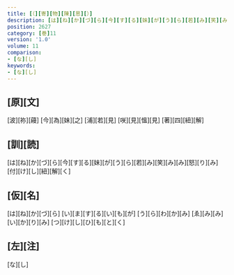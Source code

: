 ```yaml
---
title: [（][寄][物][陳][思][）]
description: [は][ね][か][づ][ら][今][す][る][妹][が][う][ら][若][み][笑][み][み][怒][り][み][付][け][し][紐][解][く]
position: 2627
category: [巻]11
version: '1.0'
volume: 11
comparison:
- [な][し]
keywords:
- [な][し]
---
```


## [原][文]

[波][祢][蘰] [今][為][妹][之] [浦][若][見] [咲][見][慍][見] [著][四][紐][解]

## [訓][読]

[は][ね][か][づ][ら][今][す][る][妹][が][う][ら][若][み][笑][み][み][怒][り][み][付][け][し][紐][解][く]

## [仮][名]

[は][ね][か][づ][ら] [い][ま][す][る][い][も][が] [う][ら][わ][か][み] [ゑ][み][み][い][か][り][み] [つ][け][し][ひ][も][と][く]

## [左][注]

[な][し]
